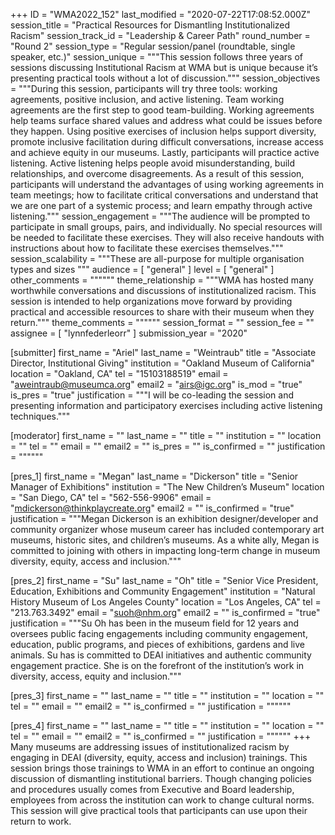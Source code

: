 +++
ID = "WMA2022_152"
last_modified = "2020-07-22T17:08:52.000Z"
session_title = "Practical Resources for Dismantling Institutionalized Racism"
session_track_id = "Leadership & Career Path"
round_number = "Round 2"
session_type = "Regular session/panel (roundtable, single speaker, etc.)"
session_unique = """This session follows three years of sessions discussing Institutional Racism at WMA but is unique because it’s presenting practical tools without a lot of discussion."""
session_objectives = """During this session, participants will try three tools: working agreements, positive inclusion, and active listening. Team working agreements are the first step to good team-building. Working agreements help teams surface shared values and address what could be issues before they happen. Using positive exercises of inclusion helps support diversity, promote inclusive facilitation during difficult conversations, increase access and achieve equity in our museums. Lastly, participants will practice active listening. Active listening helps people avoid misunderstanding, build relationships, and overcome disagreements. As a result of this session, participants will understand the advantages of using working agreements in team meetings; how to facilitate critical conversations and understand that we are one part of a systemic process; and learn empathy through active listening."""
session_engagement = """The audience will be prompted to participate in small groups, pairs, and individually. No special resources will be needed to facilitate these exercises. They will also receive handouts with instructions about how to facilitate these exercises themselves."""
session_scalability = """These are all-purpose for multiple organisation types and sizes
"""
audience = [ "general" ]
level = [ "general" ]
other_comments = """"""
theme_relationship = """WMA has hosted many worthwhile conversations and discussions of institutionalized racism. This session is intended to help organizations move forward by providing practical and accessible resources to share with their museum when they return."""
theme_comments = """"""
session_format = ""
session_fee = ""
assignee = [ "lynnfederleorr" ]
submission_year = "2020"

[submitter]
first_name = "Ariel"
last_name = "Weintraub"
title = "Associate Director, Institutional Giving"
institution = "Oakland Museum of California"
location = "Oakland, CA"
tel = "15103188519"
email = "aweintraub@museumca.org"
email2 = "airs@igc.org"
is_mod = "true"
is_pres = "true"
justification = """I will be co-leading the session and presenting information and participatory exercises including active listening techniques."""

[moderator]
first_name = ""
last_name = ""
title = ""
institution = ""
location = ""
tel = ""
email = ""
email2 = ""
is_pres = ""
is_confirmed = ""
justification = """"""

[pres_1]
first_name = "Megan"
last_name = "Dickerson"
title = "Senior Manager of Exhibitions"
institution = "The New Children’s Museum"
location = "San Diego, CA"
tel = "562-556-9906"
email = "mdickerson@thinkplaycreate.org"
email2 = ""
is_confirmed = "true"
justification = """Megan Dickerson is an exhibition designer/developer and community organizer whose museum career has included contemporary art museums, historic sites, and children’s museums. As a white ally, Megan is committed to joining with others in impacting long-term change in museum diversity, equity, access and inclusion."""

[pres_2]
first_name = "Su"
last_name = "Oh"
title = "Senior Vice President, Education, Exhibitions and Community Engagement"
institution = "Natural History Museum of Los Angeles County"
location = "Los Angeles, CA"
tel = "213.763.3492"
email = "suoh@nhm.org"
email2 = ""
is_confirmed = "true"
justification = """Su Oh has been in the museum field for 12 years and oversees public facing engagements including community engagement, education, public programs, and pieces of exhibitions, gardens and live animals. Su has is committed to DEAI initiatives and authentic community engagement practice. She is on the forefront of the institution’s work in diversity, access, equity and inclusion."""

[pres_3]
first_name = ""
last_name = ""
title = ""
institution = ""
location = ""
tel = ""
email = ""
email2 = ""
is_confirmed = ""
justification = """"""

[pres_4]
first_name = ""
last_name = ""
title = ""
institution = ""
location = ""
tel = ""
email = ""
email2 = ""
is_confirmed = ""
justification = """"""
+++
Many museums are addressing issues of institutionalized racism by engaging in DEAI (diversity, equity, access and inclusion) trainings. This session brings those trainings to WMA in an effort to continue an ongoing discussion of dismantling institutional barriers. Though changing policies and procedures usually comes from Executive and Board leadership, employees from across the institution can work to change cultural norms. This session will give practical tools that participants can use upon their return to work.

